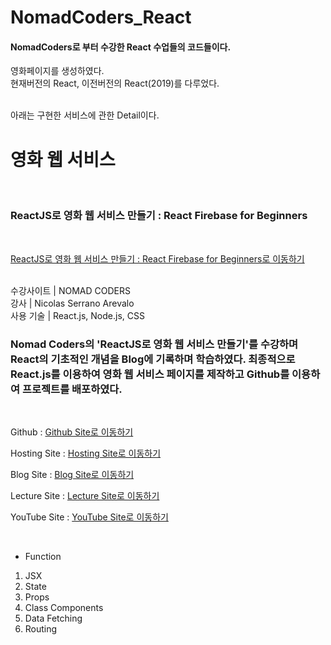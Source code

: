 # NomadCoders_React

#### NomadCoders로 부터 수강한 React 수업들의 코드들이다.

영화페이지를 생성하였다.<br/>
현재버전의 React, 이전버전의 React(2019)를 다루었다.

<br/>
아래는 구현한 서비스에 관한 Detail이다.
<br/>


# 영화 웹 서비스
<br/>

### ReactJS로 영화 웹 서비스 만들기 : React Firebase for Beginners

<br/>

[ReactJS로 영화 웹 서비스 만들기 : React Firebase for Beginners로 이동하기](https://nomadcoders.co/react-for-beginners)

<br/>
수강사이트 | NOMAD CODERS <br/>
강사 | Nicolas Serrano Arevalo <br/>
사용 기술 | React.js, Node.js, CSS <br/>

### Nomad Coders의 'ReactJS로 영화 웹 서비스 만들기'를 수강하며 React의 기초적인 개념을 Blog에 기록하며 학습하였다. 최종적으로 React.js를 이용하여 영화 웹 서비스 페이지를 제작하고 Github를 이용하여 프로젝트를 배포하였다.

<br/>

Github : [Github Site로 이동하기](https://github.com/ddo0ii/NomadCoders_React/tree/main/react-for-begginners)

Hosting Site : [Hosting Site로 이동하기](https://ddo0ii.github.io/Twitter_React_NomadCoders)

Blog Site : [Blog Site로 이동하기](https://ddo-development.tistory.com/category/React/ReactJS%EB%A1%9C%20%EC%98%81%ED%99%94%20%EC%9B%B9%20%EC%84%9C%EB%B9%84%EC%8A%A4%20%EB%A7%8C%EB%93%A4%EA%B8%B0)

Lecture Site : [Lecture Site로 이동하기](https://nomadcoders.co/react-for-beginners)

YouTube Site : [YouTube Site로 이동하기]()

<br/>

- Function <br/>
1. JSX
2. State
3. Props
4. Class Components
5. Data Fetching
6. Routing
